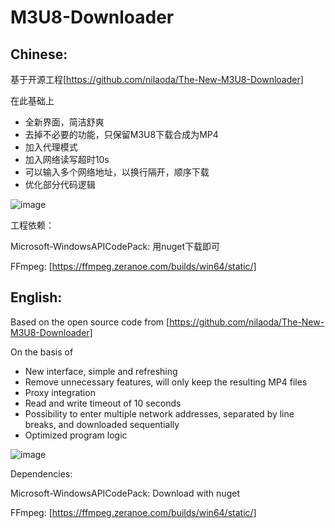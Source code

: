 # M3U8-Downloader
## Chinese:
基于开源工程[https://github.com/nilaoda/The-New-M3U8-Downloader]

在此基础上
* 全新界面，简洁舒爽  
* 去掉不必要的功能，只保留M3U8下载合成为MP4
* 加入代理模式
* 加入网络读写超时10s
* 可以输入多个网络地址，以换行隔开，顺序下载
* 优化部分代码逻辑

![image](https://github.com/magicdmer/M3U8-Downloader/blob/master/preview.png)

工程依赖：

Microsoft-WindowsAPICodePack: 用nuget下载即可

FFmpeg: [https://ffmpeg.zeranoe.com/builds/win64/static/]



## English:
Based on the open source code from [https://github.com/nilaoda/The-New-M3U8-Downloader]

On the basis of
* New interface, simple and refreshing
* Remove unnecessary features, will only keep the resulting MP4 files
* Proxy integration
* Read and write timeout of 10 seconds
* Possibility to enter multiple network addresses, separated by line breaks, and downloaded sequentially
* Optimized program logic

![image](https://github.com/magicdmer/M3U8-Downloader/blob/master/preview.png)

Dependencies:

Microsoft-WindowsAPICodePack: Download with nuget

FFmpeg: [https://ffmpeg.zeranoe.com/builds/win64/static/]

